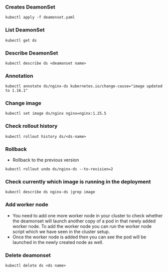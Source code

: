 ### Creates DeamonSet
```
kubectl apply -f deamonset.yaml
```
### List DeamonSet
```
kubectl get ds
```
### Describe DeamonSet
```
kubectl describe ds <deamonset name>
```

### Annotation 
```
kubectl annotate ds/nginx-ds kubernetes.io/change-cause="image updated to 1.16.1"
```

### Change image
```
kubectl set image ds/nginx nginx=nginx:1.25.5
```

### Check rollout history

```
kubectl rollout history ds/<ds-name>
```

### Rollback

- Rollback to the previous version

```
kubectl rollout undo ds/nginx-ds --to-revision=2
```

### Check currently which image is running in the deployment
```
kubectl describe ds nginx-ds |grep image
```

### Add worker node

- You need to add one more worker node in your cluster to check whether the deamonset will launch another copy of a pod in that newly added worker node. To add the worker node you can run the worker node script which we have seen in the cluster setup.
- Once the worker node is added then you can see the pod will be launched in the newly created node as well.

### Delete deamonset
```
kubectl delete ds <ds name>
